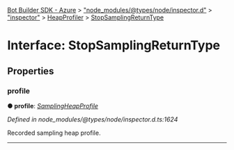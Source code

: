 [Bot Builder SDK - Azure](../README.md) > ["node_modules/@types/node/inspector.d"](../modules/_node_modules__types_node_inspector_d_.md) > ["inspector"](../modules/_node_modules__types_node_inspector_d_._inspector_.md) > [HeapProfiler](../modules/_node_modules__types_node_inspector_d_._inspector_.heapprofiler.md) > [StopSamplingReturnType](../interfaces/_node_modules__types_node_inspector_d_._inspector_.heapprofiler.stopsamplingreturntype.md)



# Interface: StopSamplingReturnType


## Properties
<a id="profile"></a>

###  profile

**●  profile**:  *[SamplingHeapProfile](_node_modules__types_node_inspector_d_._inspector_.heapprofiler.samplingheapprofile.md)* 

*Defined in node_modules/@types/node/inspector.d.ts:1624*



Recorded sampling heap profile.




___


